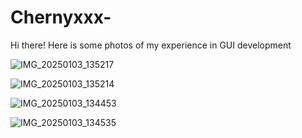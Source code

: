 # Chernyxxx-
Hi there! Here is some photos of my experience in GUI development

![IMG_20250103_135217](https://github.com/user-attachments/assets/ee33ba68-c7e1-4765-b2d8-8ed25374a1bc)

![IMG_20250103_135214](https://github.com/user-attachments/assets/b2f63fad-4252-43a9-b0d9-bb3f5d7db36b)

![IMG_20250103_134453](https://github.com/user-attachments/assets/f08dd4bf-dd03-4f44-9a54-c8cd5d07305c)

![IMG_20250103_134535](https://github.com/user-attachments/assets/fd784aa3-f43a-4d57-9c6e-a30c4ae3019f)
